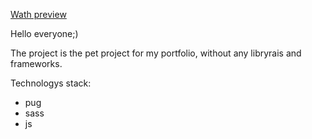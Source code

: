 [Wath preview](]https://honcaharoyara.github.io/nura_pet_priject/dest/index.html)

Hello everyone;)

The project is the pet project for my portfolio, without any libryrais and frameworks.

Technologys stack:
- pug 
- sass
- js
